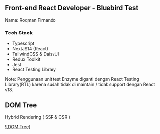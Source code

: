 ## Front-end React Developer - Bluebird Test
Nama: Roqman Firnando

### Tech Stack
- Typescript
- NextJS14 (React)
- TailwindCSS & DaisyUI
- Redux Toolkit
- Jest
- React Testing Library

Note: Penggunaan unit test Enzyme diganti dengan React Testing Library(RTL) karena sudah tidak di maintain / tidak support dengan React v18.

## DOM Tree
Hybrid Rendering ( SSR & CSR )

[![DOM Tree]](/public/dom-tree.png)